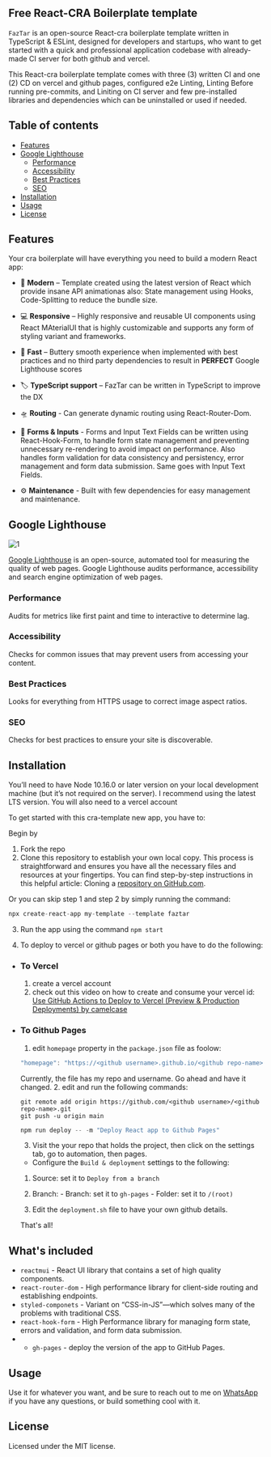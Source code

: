 ## Free React-CRA Boilerplate template

`FazTar` is an open-source React-cra boilerplate template written in TypeScript & ESLint, designed for developers and startups, who want to get started with a quick and professional application codebase with already-made CI server for both github and vercel.

This React-cra boilerplate template comes with three (3) written CI and one (2) CD on vercel and github pages, configured e2e Linting, Linting Before running pre-commits, and Liniting on CI server and few pre-installed libraries and dependencies which can be uninstalled or used if needed.

## Table of contents

- [Features](#features)
- [Google Lighthouse](#google-lighthouse)
  - [Performance](#performance)
  - [Accessibility](#accessibility)
  - [Best Practices](#best-practices)
  - [SEO](#seo)
- [Installation](#installation)
- [Usage](#usage)
- [License](#license)

## Features

Your cra boilerplate will have everything you need to build a modern React app:

- 🎁 **Modern** – Template created using the latest version of React which provide insane API animationas also: State management using Hooks, Code-Splitting to reduce the bundle size.

- 💻 **Responsive** – Highly responsive and reusable UI components using React MAterialUI that is highly customizable and supports any form of styling variant and frameworks.

- 🚀 **Fast** – Buttery smooth experience when implemented with best practices and no third party dependencies to result in <b>PERFECT</b> Google Lighthouse scores

- 🏷 **TypeScript support** – FazTar can be written in TypeScript to improve the DX

- 🛸 **Routing** - Can generate dynamic routing using React-Router-Dom.

- 🤙 **Forms & Inputs** - Forms and Input Text Fields can be written using React-Hook-Form, to handle form state management and preventing unnecessary re-rendering to avoid impact on performance. Also handles form validation for data consistency and persistency, error management and form data submission. Same goes with Input Text Fields.

- ⚙️ **Maintenance** - Built with few dependencies for easy management and maintenance.


## Google Lighthouse

![1](https://user-images.githubusercontent.com/48876996/121569366-c313e000-ca31-11eb-940c-187f556ff0d6.png)

[Google Lighthouse][Google Lighthouse] is an open-source, automated tool for measuring the quality of web pages. Google Lighthouse audits performance, accessibility and search engine optimization of web pages.

### Performance

Audits for metrics like first paint and time to interactive to determine lag.

### Accessibility

Checks for common issues that may prevent users from accessing your content.

### Best Practices

Looks for everything from HTTPS usage to correct image aspect ratios.

### SEO 

Checks for best practices to ensure your site is discoverable.


## Installation

You’ll need to have Node 10.16.0 or later version on your local development machine (but it’s not required on the server). I recommend using the latest LTS version. You will also need to a vercel account

To get started with this cra-template new app, you have to:

Begin by 
1. Fork the repo
2. Clone this repository to establish your own local copy. This process is straightforward and ensures you have all the necessary files and resources at your fingertips. You can find step-by-step instructions in this helpful article: Cloning a [repository on GitHub.com](https://docs.github.com/en/repositories/creating-and-managing-repositories/cloning-a-repository#cloning-a-repository).

Or you can skip step 1 and step 2 by simply running the command:
```js
npx create-react-app my-template --template faztar
```
3. Run the app using the command `npm start`

4. To deploy to vercel or github pages or both you have to do the following:
  - ### To Vercel

    1. create a vercel account
    2. check out this video on how to create and consume your vercel id: [Use GitHub Actions to Deploy to Vercel (Preview & Production Deployments) by camelcase](https://www.youtube.com/watch?v=FHVaWZjWec4&t=150s&pp=ygUvKFByZXZpZXcgJiBQcm9kdWN0aW9uIERlcGxveW1lbnRzKSBieSBjYW1lbGNhc2U%3D)

  - ### To Github Pages

    1. edit `homepage` property in the `package.json` file as foolow:
    ```js
    "homepage": "https://<github username>.github.io/<github repo-name>"
    ``` 
    Currently, the file has my repo and username. Go ahead and have it changed.
    2. edit and run the following commands:
    ```git
    git remote add origin https://github.com/<github username>/<github repo-name>.git
    git push -u origin main
    ```

    ```js
    npm run deploy -- -m "Deploy React app to Github Pages"
    ```
    3. Visit the your repo that holds the project, then click on the settings tab, go to automation, then pages.
      - Configure the `Build & deployment` settings to the following:
      1. Source: set it to `Deploy from a branch`
      2. Branch: 
        - Branch: set it to `gh-pages`
        - Folder: set it to `/(root)`

    4. Edit the `deployment.sh` file to have your own github details.

    That's all!


## What's included

- `reactmui` - React UI library that contains a set of high quality components.
- `react-router-dom` - High performance library for client-side routing and establishing endpoints.
- `styled-componets` - Variant on “CSS-in-JS”—which solves many of the problems with traditional CSS.
- `react-hook-form` - High Performance library for managing form state, errors and validation, and form data submission.
- - `gh-pages` - deploy the version of the app to GitHub Pages.

## Usage

Use it for whatever you want, and be sure to reach out to me on [WhatsApp](https://wa.me/08148106698) if you have any questions, or build something cool with it.

## License

Licensed under the MIT license.

[reactmui]: https://mui.com/material-ui/getting-started/
[react-hook-form]: https://react-hook-form.com/
[styled-componets]: https://github.com/styled-components/styled-components
[react-router-dom]: https://reactrouter.com/
[gh-pages]: https://pages.github.com/
[axios]: https://axios-http.com/docs/intro
[Google Lighthouse]: https://developers.google.com/web/tools/lighthouse
